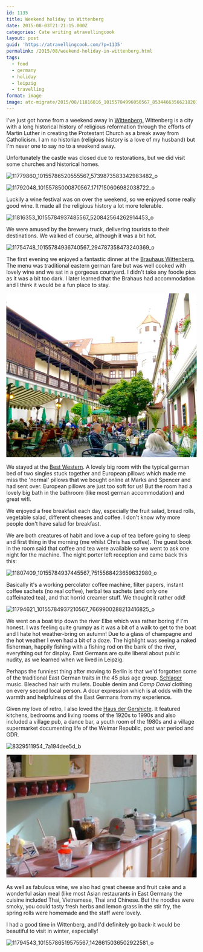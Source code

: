 ```yaml
---
id: 1135
title: Weekend holiday in Wittenberg
date: 2015-08-03T21:21:15.000Z
categories: Cate writing atravellingcook
layout: post
guid: 'https://atravellingcook.com/?p=1135'
permalink: /2015/08/weekend-holiday-in-wittenberg.html
tags:
  - food
  - germany
  - holiday
  - leipzig
  - travelling
format: image
image: atc-migrate/2015/08/11816816_10155784996050567_8534466356621820128_n.jpg
---
```


I've just got home from a weekend away in [Wittenberg.](https://en.wikipedia.org/wiki/Wittenberg) Wittenberg is a city with a long historical history of religious reformation through the efforts of Martin Luther in creating the Protestant Church as a break away from Catholicism. I am no historian (religious history is a love of my husband) but I'm never one to say no to a weekend away.

Unfortunately the castle was closed due to restorations, but we did visit some churches and historical homes.

![11779860_10155786520555567_5739873583342983482_o](/images/atc-migrate/2015/08/11779860_10155786520555567_5739873583342983482_o-889x1024.jpg)

![11792048_10155785000870567_1717150606982038722_o](/images/atc-migrate/2015/08/11792048_10155785000870567_1717150606982038722_o-1024x768.jpg)

Luckily a wine festival was on over the weekend, so we enjoyed some really good wine. It made all the religious history a lot more tolerable.

![11816353_10155784937485567_520842564262914453_o](/images/atc-migrate/2015/08/11816353_10155784937485567_520842564262914453_o-768x1024.jpg)

We were amused by the brewery truck, delivering tourists to their destinations. We walked of course, although it was a bit hot.

![11754748_10155784936740567_294787358473240369_o](/images/atc-migrate/2015/08/11754748_10155784936740567_294787358473240369_o-1024x690.jpg)

The first evening we enjoyed a fantastic dinner at the [Brauhaus Wittenberg.](https://www.brauhaus-wittenberg.de/) The menu was traditional eastern german fare but was well cooked with lovely wine and we sat in a gorgeous courtyard. I didn't take any foodie pics as it was a bit too dark. I later learned that the Brahaus had accommodation and I think it would be a fun place to stay.

![11817185_10155784933065567_3323754245359381448_n](/images/atc-migrate/2015/08/11817185_10155784933065567_3323754245359381448_n.jpg)

We stayed at the [Best Western](https://www.bestwestern.de/hotels/Wittenberg-Lutherstadt/BEST-WESTERN-Stadtpalais-Wittenberg). A lovely big room with the typical german bed of two singles stuck together and European pillows which made me miss the 'normal' pillows that we bought online at Marks and Spencer and had sent over. European pillows are just too soft for us! But the room had a lovely big bath in the bathroom (like most german accommodation) and great wifi.

We enjoyed a free breakfast each day, especially the fruit salad, bread rolls, vegetable salad, different cheeses and coffee. I don't know why more people don't have salad for breakfast.

We are both creatures of habit and love a cup of tea before going to sleep and first thing in the morning (me whilst Chris has coffee). The guest book in the room said that coffee and tea were available so we went to ask one night for the machine. The night porter left reception and came back this this:

![11807409_10155784937445567_7515568423659632980_o](/images/atc-migrate/2015/08/11807409_10155784937445567_7515568423659632980_o-768x1024.jpg)

Basically it's a working percolator coffee machine, filter papers, instant coffee sachets (no real coffee), herbal tea sachets (and only one caffeinated tea), and that horrid creamer stuff. We thought it rather odd!

![11794621_10155784937210567_7669900288213416825_o](/images/atc-migrate/2015/08/11794621_10155784937210567_7669900288213416825_o-1024x768.jpg)

We went on a boat trip down the river Elbe which was rather boring if I'm honest. I was feeling quite grumpy as it was a bit of a walk to get to the boat and I hate hot weather-bring on autumn! Due to a glass of champagne and the hot weather I even had a bit of a doze. The highlight was seeing a naked fisherman, happily fishing with a fishing rod on the bank of the river, everything out for display. East Germans are quite liberal about public nudity, as we learned when we lived in Leipzig.

Perhaps the funniest thing after moving to Berlin is that we'd forgotten some of the traditional East German traits in the 45 plus age group. [Schlager](https://en.wikipedia.org/wiki/Schlager_music) music. Bleached hair with mullets. Double denim and _Camp David_ clothing on every second local person. A dour expression which is at odds with the warmth and helpfulness of the East Germans from my experience.

Given my love of retro, I also loved the [Haus der Gershicte](https://www.pflug-ev.de/). It featured kitchens, bedrooms and living rooms of the 1920s to 1990s and also included a village pub, a dance bar, a youth room of the 1980s and a village supermarket documenting life of the Weimar Republic, post war period and GDR.

![8329511954_7a194dee5d_b](/images/atc-migrate/2015/08/8329511954_7a194dee5d_b-1024x680.jpg)

![bild](/images/atc-migrate/2015/08/bild.jpeg)

As well as fabulous wine, we also had great cheese and fruit cake and a wonderful asian meal (like most Asian restaurants in East Germany the cuisine included Thai, Vietnamese, Thai and Chinese. But the noodles were smoky, you could tasty fresh herbs and lemon grass in the stir fry, the spring rolls were homemade and the staff were lovely.

I had a good time in Wittenberg, and I'd definitely go back-it would be beautiful to visit in winter, especially!

![11794543_10155786519575567_1426615036502922581_o](/images/atc-migrate/2015/08/11794543_10155786519575567_1426615036502922581_o-1024x768.jpg)
